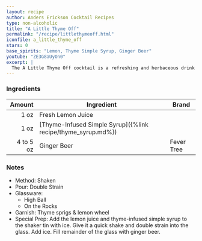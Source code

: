 ```yaml
---
layout: recipe
author: Anders Erickson Cocktail Recipes
type: non-alcoholic
title: "A Little Thyme Off"
permalink: "/recipe/littlethymeoff.html"
iconfile: a_little_thyme_off
stars: 0
base_spirits: "Lemon, Thyme Simple Syrup, Ginger Beer"
youtube: "ZE3G8aUyOn0"
excerpt: |
  The A Little Thyme Off cocktail is a refreshing and herbaceous drink that uses a thyme-infused simple syrup as its key ingredient. The syrup adds a subtle, savory flavor to the cocktail, which is then balanced by the tartness of lemon juice and the effervescence of ginger beer.
---
```


### Ingredients

|    Amount | Ingredient                                                   | Brand      |
| --------: | ------------------------------------------------------------ | ---------- |
|      1 oz | Fresh Lemon Juice                                            |
|      1 oz | [Thyme-Infused Simple Syrup]({%link recipe/thyme_syrup.md%}) |
| 4 to 5 oz | Ginger Beer                                                  | Fever Tree |

### Notes

- Method: Shaken
- Pour: Double Strain
- Glassware:
  - High Ball
  - On the Rocks
- Garnish: Thyme sprigs & lemon wheel
- Special Prep: Add the lemon juice and thyme-infused simple syrup to the shaker tin with ice. Give it a quick shake and double strain into the glass. Add ice. Fill remainder of the glass with ginger beer.
